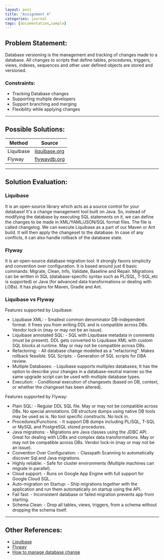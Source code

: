 ```yaml
---
layout: post
title: "Assignment 4"
categories: journal
tags: [documentation,sample]
---
```


## Problem Statement:
Database versioning is the management and tracking of changes made to a database. All changes to scripts that define tables, procedures, triggers, views, indexes, sequences and other user defined objects are stored and versioned.

### Constraints:

- Tracking Database changes
- Supporting multiple developers
- Support branching and merging
- Flexibility while applying changes

***

## Possible Solutions:

Method | Source
------- | -------
Liquibase | [liquibase.org](http://www.liquibase.org/)
Flyway | [flywaydb.org](https://flywaydb.org/)

***

## Solution Evaluation:

### Liquibase

It is an open-source library which acts as a source control for your database! It's a change management tool built on Java. So, instead of modifying the database by executing SQL statements on it, we can define the changes to be made in XML/YAML/JSON/SQL format files. The file is called changelog. We can execute Liquibase as a part of our Maven or Ant build. It will then apply the changeset to the database. In case of any conflicts, it can also handle rollback of the database state.

### Flyway

It is an open-source database migration tool. It strongly favors simplicity and convention over configuration. It is based around just 6 basic commands: Migrate, Clean, Info, Validate, Baseline and Repair. Migrations can be written in SQL (database-specific syntax such as PL/SQL, T-SQL,etc is supported) or Java (for advanced data transformations or dealing with LOBs). It has plugins for Maven, Gradle and Ant.

### Liquibase vs Flyway

Features supported by Liquibase:
- Liquibase XML: - Smallest common denominator DB-independent format. It frees you from writing DDL and is compatible across DBs. Vendor lock-in (may or may not be an issue).
- Liquibase annotated SQL: - SQL with Liquibase metadata in comments (must be present). DDL gets converted to Liquibase XML with custom SQL blocks at runtime. May or may not be compatible across DBs.
- Refactoring: - All database change modelled as a "refactoring". Makes rollback feasible.
SQL Scripts: - Generation of SQL scripts for DBA review.
- Multiple Databases: - Liquibase supports multiples databases; It has the option to describe your changes in a database-neutral manner so the same upgrade script can be used with multiple database types.
- Execution: - Conditional execution of changesets (based on DB, context, or whether the changeset has been altered).

Features supported by Flyway:
- Plain SQL: - Regular DDL SQL file. May or may not be compatible across DBs. No special annotations. DB structure dumps using native DB tools may be used as is. No tool specific constructs. No lock in.
- Procedures/Functions: - It support DB dumps including PL/SQL, T-SQL or MySQL and PostgreSQL stored procedures.
- Java migrations: - Migrations are Java classes using the JDBC API. Great for dealing with LOBs and complex data transformations. May or may not be compatible across DBs. Vendor lock-in (may or may not be an issue).
- Convention Over Configuration: - Classpath Scanning to automatically discover Sql and Java migrations.
- Highly reliable: - Safe for cluster environments (Multiple machines can migrate in parallel).
- Cloud support: - Runs on Google App Engine with full support for Google Cloud SQL.
- Auto-migration on Startup: - Ship migrations together with the application and run them automatically on startup using the API.
- Fail fast: - Inconsistent database or failed migration prevents app from starting.
- Schema Clean: - Drop all tables, views, triggers, from a schema without dropping the schema itself.

***

## Other References:
- [Liquibase](http://www.liquibase.org/)
- [Flyway](https://flywaydb.org/)
- [How to manage database change](http://blog.getsandbox.com/2014/07/20/how-to-manage-database-change/)
